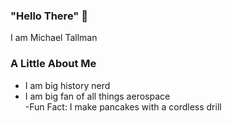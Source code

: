 ### "Hello There" 👋  
I am Michael Tallman
### A Little About Me  
- I am big history nerd  
- I am big fan of all things aerospace  
-Fun Fact: I make pancakes with a cordless drill  
